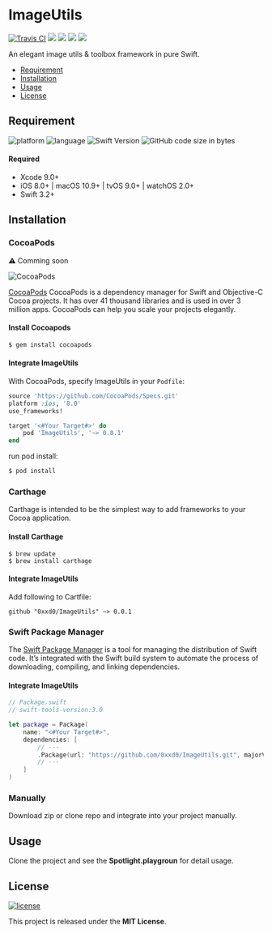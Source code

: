 
# ImageUtils

[![Travis CI](https://img.shields.io/travis/0xxd0/ImageUtils.svg?style=flat&colorA=24292e&colorB=24292e)](https://www.travis-ci.org/0xxd0/ImageUtils)
![](https://img.shields.io/badge/CocoaPods-✘-red.svg?colorA=24292e&colorB=24292e&style=flat)
![](https://img.shields.io/badge/Carthage-✔-red.svg?colorA=24292e&colorB=24292e&style=flat)
![](https://img.shields.io/badge/SPM-✔-red.svg?colorA=24292e&colorB=24292e&style=flat)
![](https://img.shields.io/github/repo-size/0xxd0/ImageUtils.svg?colorA=24292e&colorB=24292e&style=flat)

An elegant image utils & toolbox framework in pure Swift.

- [Requirement](#requirement)
- [Installation](#installation)
- [Usage](#usage)
- [License](#license)

## Requirement

![platform](https://img.shields.io/badge/platform-iOS%20%7C%20macOS%20%7C%20tvOS%20%7C%20watchOS-ed523f.svg)    ![language](https://img.shields.io/github/languages/top/0xxd0/ImageUtils.svg?colorB=ed523f)  ![Swift Version](https://img.shields.io/badge/Swift-3.2%20%7C%204.0-ed523f.svg)   ![GitHub code size in bytes](https://img.shields.io/github/languages/code-size/0xxd0/ImageUtils.svg?colorB=ed523f)

#### Required
- Xcode 9.0+
- iOS 8.0+ | macOS 10.9+ | tvOS 9.0+ | watchOS 2.0+
- Swift 3.2+

## Installation

### CocoaPods 

⚠️ Comming soon

![CocoaPods](https://img.shields.io/cocoapods/v/ImageUtils.svg)

[CocoaPods](http://cocoapods.org) CocoaPods is a dependency manager for Swift and Objective-C Cocoa projects. It has over 41 thousand libraries and is used in over 3 million apps. CocoaPods can help you scale your projects elegantly. 

#### Install Cocoapods

```bash
$ gem install cocoapods
```

#### Integrate ImageUtils

With CocoaPods, specify ImageUtils in your `Podfile`:

```ruby
source 'https://github.com/CocoaPods/Specs.git'
platform :ios, '8.0'
use_frameworks!

target '<#Your Target#>' do
    pod 'ImageUtils', '~> 0.0.1'
end
```

run pod install:

```bash
$ pod install
```

### Carthage

Carthage is intended to be the simplest way to add frameworks to your Cocoa application.

#### Install Carthage 

```shell
$ brew update
$ brew install carthage
```

#### Integrate ImageUtils

Add following to Cartfile:

```
github "0xxd0/ImageUtils" ~> 0.0.1
```

### Swift Package Manager

The [Swift Package Manager](https://swift.org/package-manager/) is a tool for managing the distribution of Swift code. It’s integrated with the Swift build system to automate the process of downloading, compiling, and linking dependencies.

#### Integrate ImageUtils

```swift
// Package.swift
// swift-tools-version:3.0

let package = Package(
    name: "<#Your Target#>",
    dependencies: [
        // ···
        .Package(url: "https://github.com/0xxd0/ImageUtils.git", majorVersion: 0)
        // ···
    ]
)
```

### Manually

Download zip or clone repo and integrate into your project manually.

## Usage

Clone the project and see the **Spotlight.playgroun** for detail usage.

## License
[![license](https://img.shields.io/github/license/0xxd0/ImageUtils.svg?colorA=24292e&colorB=24292e&style=flat)](https://github.com/0xxd0/ImageUtils/blob/master/LICENSE)

This project is released under the **MIT License**.
